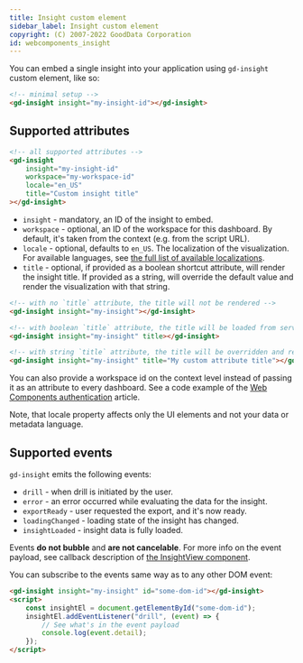 ```yaml
---
title: Insight custom element
sidebar_label: Insight custom element
copyright: (C) 2007-2022 GoodData Corporation
id: webcomponents_insight
---
```


You can embed a single insight into your application using `gd-insight` custom element, like so:

```html
<!-- minimal setup -->
<gd-insight insight="my-insight-id"></gd-insight>
```

## Supported attributes

```html
<!-- all supported attributes -->
<gd-insight
    insight="my-insight-id"
    workspace="my-workspace-id"
    locale="en_US"
    title="Custom insight title"
></gd-insight>
```

* `insight` - mandatory, an ID of the insight to embed.
* `workspace` - optional, an ID of the workspace for this dashboard. By default, it's taken from the context
  (e.g. from the script URL).
* `locale` - optional, defaults to `en_US`. The localization of the visualization. For available languages,
    see [the full list of available localizations].
* `title` - optional, if provided as a boolean shortcut attribute, will render the insight title. If provided as a string,
    will override the default value and render the visualization with that string.

```html
<!-- with no `title` attribute, the title will not be rendered -->
<gd-insight insight="my-insight"></gd-insight>

<!-- with boolean `title` attribute, the title will be loaded from server and rendered above the visualization -->
<gd-insight insight="my-insight" title></gd-insight>

<!-- with string `title` attribute, the title will be overridden and rendered above the visualization -->
<gd-insight insight="my-insight" title="My custom attribute title"></gd-insight>
```

You can also provide a workspace id on the context level instead of passing it
as an attribute to every dashboard. See a code example of the [Web Components authentication] article.

Note, that locale property affects only the UI elements and not your data or metadata language.

## Supported events

`gd-insight` emits the following events:

* `drill` - when drill is initiated by the user.
* `error` - an error occurred while evaluating the data for the insight.
* `exportReady` - user requested the export, and it's now ready.
* `loadingChanged` - loading state of the insight has changed.
* `insightLoaded` - insight data is fully loaded.

Events **do not bubble** and **are not cancelable**. For more info on the event payload, see callback description of
[the InsightView component].

You can subscribe to the events same way as to any other DOM event:

```html
<gd-insight insight="my-insight" id="some-dom-id"></gd-insight>
<script>
    const insightEl = document.getElementById("some-dom-id");
    insightEl.addEventListener("drill", (event) => {
        // See what's in the event payload
        console.log(event.detail);
    });
</script>
```

[the full list of available localizations]:https://github.com/gooddata/gooddata-ui-sdk/blob/master/libs/sdk-ui/src/base/localization/Locale.ts
[the InsightView component]:https://sdk.gooddata.com/gooddata-ui/docs/visualization_component.html#properties
[Web Components authentication]:19_webcomponents_authentication.md#programmatic-authentication
